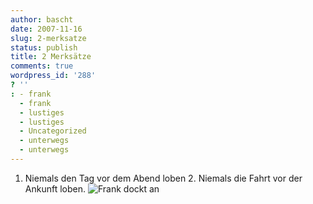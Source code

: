```yaml
---
author: bascht
date: 2007-11-16
slug: 2-merksatze
status: publish
title: 2 Merksätze
comments: true
wordpress_id: '288'
? ''
: - frank
  - frank
  - lustiges
  - lustiges
  - Uncategorized
  - unterwegs
  - unterwegs
---
```


1. Niemals den Tag vor dem Abend loben 2. Niemals die Fahrt vor der
Ankunft loben.
![Frank dockt an](http://www.bascht.com/uploads/2007/11/frank_angedockt.jpg)




